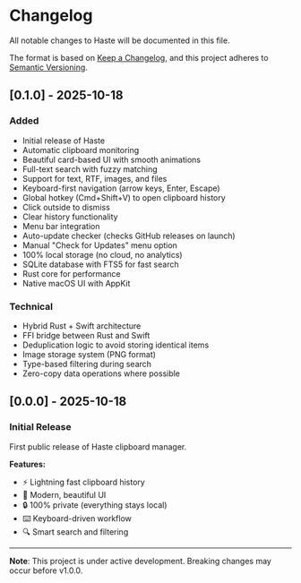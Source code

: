 # Changelog

All notable changes to Haste will be documented in this file.

The format is based on [Keep a Changelog](https://keepachangelog.com/en/1.0.0/),
and this project adheres to [Semantic Versioning](https://semver.org/spec/v2.0.0.html).

## [0.1.0] - 2025-10-18

### Added
- Initial release of Haste
- Automatic clipboard monitoring
- Beautiful card-based UI with smooth animations
- Full-text search with fuzzy matching
- Support for text, RTF, images, and files
- Keyboard-first navigation (arrow keys, Enter, Escape)
- Global hotkey (Cmd+Shift+V) to open clipboard history
- Click outside to dismiss
- Clear history functionality
- Menu bar integration
- Auto-update checker (checks GitHub releases on launch)
- Manual "Check for Updates" menu option
- 100% local storage (no cloud, no analytics)
- SQLite database with FTS5 for fast search
- Rust core for performance
- Native macOS UI with AppKit

### Technical
- Hybrid Rust + Swift architecture
- FFI bridge between Rust and Swift
- Deduplication logic to avoid storing identical items
- Image storage system (PNG format)
- Type-based filtering during search
- Zero-copy data operations where possible

## [0.0.0] - 2025-10-18

### Initial Release

First public release of Haste clipboard manager.

**Features:**
- ⚡️ Lightning fast clipboard history
- 🎨 Modern, beautiful UI
- 🔒 100% private (everything stays local)
- ⌨️ Keyboard-driven workflow
- 🔍 Smart search and filtering

---

**Note**: This project is under active development. Breaking changes may occur before v1.0.0.

